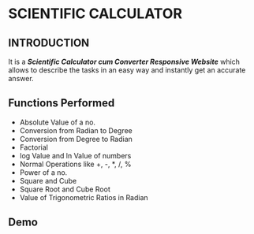 # SCIENTIFIC CALCULATOR

## INTRODUCTION
It is a ***Scientific Calculator cum Converter Responsive Website*** which allows to describe the tasks in an easy way and instantly get an accurate answer. 

## Functions Performed
* Absolute Value of a no.
* Conversion from Radian to Degree
* Conversion from Degree to Radian
* Factorial
* log Value and ln Value of numbers
* Normal Operations like +, -, *, /, %
* Power of a no.
* Square and Cube
* Square Root and Cube Root
* Value of Trigonometric Ratios in Radian

## Demo


